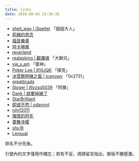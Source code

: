 ```yaml
---
title: links
date: 2016-08-03 23:36:35
---
```

* [shell_way | iSpeller](http://arondight.me/) 「姐姐大人」
* [荊棘的思念](http://lovearia.me/)
* [福音樂章](http://fyyz.me/)
* [阿卡琳酱](http://2dango.com/)
* [reverland](http://reverland.org/)
* [realasking | 觀瀾魂](http://realasking.github.io/index.html) 「大獅兄」
* [xw_y_am](http://web.xwyam.info/blog) 「葉神」
* [Poker Lee | 910JQK](http://poker-lee.xyz/)  「撲克」
* [冰雪聰明琳之風 | Icenowy](http://www.icenowy.tk/) 「0x2731」
* [greatljcads](http://ljcads.com/)
* [Sloger | jtlyzsq5039](http://blog.sloger.info/) 「阿狸」
* [Dank | 就要掉線了](http://danknest.org/)
* [StarBrilliant](https://m13253.blogspot.com/)
* [即或不然 | odaynot](http://ishell.me/)
* [njlyf2011](http://www.njlyf2011.cn/)
* [悔恨的阿毛](http://blog.winkidney.com/)
* [蔓舞寻樱](https://emiria.io/)
* [shy泠](https://shyling.com/)
* [Lensual](https://lensual.dreamerstudio.net/blog/)

排名不分先後。

引號內的文字僅用作備忘；若有不妥，煩請留言指出，御坂不勝感激。
